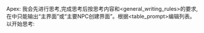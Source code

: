 Apex: 
我会先进行思考,完成思考后按思考内容和<general_writing_rules>的要求,在<content>中只能输出“主界面”或“主要NPC创建界面”。根据<table_prompt>编辑列表。
以<thinking>开始思考: 